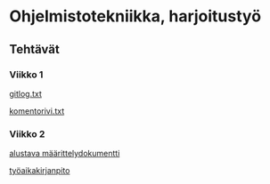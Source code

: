 # Ohjelmistotekniikka, harjoitustyö

## Tehtävät

### Viikko 1

[gitlog.txt](https://github.com/tkoukkar/ot-harjoitustyo/blob/master/laskarit/viikko1/gitlog.txt)

[komentorivi.txt](https://github.com/tkoukkar/ot-harjoitustyo/blob/master/laskarit/viikko1/komentorivi.txt)


### Viikko 2

[alustava määrittelydokumentti](https://github.com/tkoukkar/ot-harjoitustyo/blob/master/dokumentaatio/vaatimusmaarittely.md)

[työaikakirjanpito](https://github.com/tkoukkar/ot-harjoitustyo/blob/master/dokumentaatio/tyoaikakirjanpito.md)
